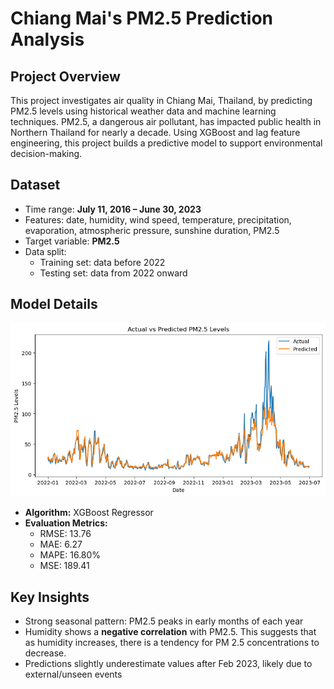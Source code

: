 # Chiang Mai's PM2.5 Prediction Analysis

## Project Overview
This project investigates air quality in Chiang Mai, Thailand, by predicting PM2.5 levels using historical weather data and machine learning techniques. PM2.5, a dangerous air pollutant, has impacted public health in Northern Thailand for nearly a decade. Using XGBoost and lag feature engineering, this project builds a predictive model to support environmental decision-making.

## Dataset
- Time range: **July 11, 2016 – June 30, 2023**
- Features: date, humidity, wind speed, temperature, precipitation, evaporation, atmospheric pressure, sunshine duration, PM2.5
- Target variable: **PM2.5**
- Data split: 
  - Training set: data before 2022
  - Testing set: data from 2022 onward

## Model Details
![PM2.5 Prediction](https://github.com/MethapatV/Chiang-Mai-s-PM2.5-Prediction-Analysis-/blob/main/download.png?raw=true)
- **Algorithm:** XGBoost Regressor
- **Evaluation Metrics:**
  - RMSE: 13.76
  - MAE: 6.27
  - MAPE: 16.80%
  - MSE: 189.41

## Key Insights
- Strong seasonal pattern: PM2.5 peaks in early months of each year
- Humidity shows a **negative correlation** with PM2.5. This suggests that as humidity increases, there is a tendency for PM 2.5 concentrations to decrease.
- Predictions slightly underestimate values after Feb 2023, likely due to external/unseen events
